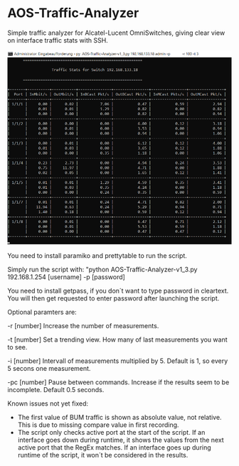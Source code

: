 # AOS-Traffic-Analyzer
Simple traffic analyzer for Alcatel-Lucent OmniSwitches, giving clear view on interface traffic stats with SSH.

![Example of the script](/images/AOS-Traffic-Analyzer-Screenshot.PNG)

You need to install paramiko and prettytable to run the script. 

Simply run the script with: "python AOS-Traffic-Analyzer-v1_3.py 192.168.1.254 [username] -p [password] 

You need to install getpass, if you don´t want to type password in cleartext. You will then get requested to enter password after launching the script. 

Optional paramters are:

-r [number]      Increase the number of measurements.

-t [number]      Set a trending view. How many of last measurements you want to see.

-i [number]      Intervall of measurements multiplied by 5. Default is 1, so every 5 secons one measurement.

-pc [number]     Pause between commands. Increase if the results seem to be incomplete. Default 0.5 seconds.

Known issues not yet fixed:
- The first value of BUM traffic is shown as absolute value, not relative. This is due to missing compare value in first recording.
- The script only checks active port at the start of the script. If an interface goes down during runtime, it shows the values from the   next active port that the RegEx matches. If an interface goes up during runtime of the script, it won´t be considered in the results.


